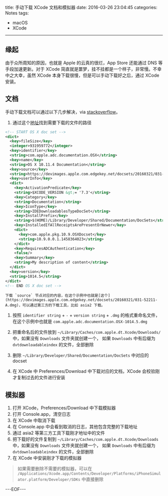 title: 手动下载 XCode 文档和模拟器
date: 2016-03-26 23:04:45
categories: Notes
tags:
- macOS
- XCode
---
## 缘起

由于众所周知的原因，也就是 Apple 的云真的很烂，App Store 还能通过 DNS 等手段加速更新。对于 XCode 简直就是噩梦，挂不挂都是一个样子，非常慢。不幸中之大幸，虽然 XCode 本身下载很慢，但是可以手动下载好之后，通过 XCode 安装。

## 文档

手动下载文档可以通过以下几步解决，via [stackoverflow](https://stackoverflow.com/questions/1131119/download-xcode-documentation-sets-manually)。

1. 通过这个[地址](https://developer.apple.com/library/downloads/docset-index.dvtdownloadableindex)找到需要下载的文件的路径
  ```xml
  <!-- START OS X doc set -->
  <dict>
    <key>fileSize</key>
    <integer>931959772</integer>
    <key>identifier</key>
    <string>com.apple.adc.documentation.OSX</string>
    <key>name</key>
    <string>OS X 10.11.4 Documentation</string>
    <key>source</key>
    <string>https://devimages.apple.com.edgekey.net/docsets/20160321/031-52211-A.dmg</string>
    <key>userInfo</key>
    <dict>
      <key>ActivationPredicate</key>
      <string>$XCODE_VERSION &gt;= '7.3'</string>
      <key>Category</key>
      <string>Documentation</string>
      <key>IconType</key>
      <string>IDEDownloadablesTypeDocSet</string>
      <key>InstallPrefix</key>
      <string>$(HOME)/Library/Developer/Shared/Documentation/DocSets</string>
      <key>InstalledIfAllReceiptsArePresentOrNewer</key>
      <dict>
        <key>com.apple.pkg.10.9.OSXDocset</key>
        <string>10.9.0.0.1.1458364023</string>
      </dict>
      <key>RequiresADCAuthentication</key>
      <false/>
      <key>Summary</key>
      <string>My description of content</string>
    </dict>
    <key>version</key>
    <string>1014.5</string>
  </dict>
  <!-- END OS X doc set -->
  ```
    下载 `source` 节点对应的内容，在这个示例中也就是[这个](https://devimages.apple.com.edgekey.net/docsets/20160321/031-52211-A.dmg)，可以通过第三方的下载工具，比如 asia2 下载。

1. 按照 `identifier string` + `-` + `version string` + `.dmg` 的格式重命名文件，在这个示例中也就是 `com.apple.adc.documentation.OSX-1014.5.dmg`

1. 把重命名后的文件放到 `~/Library/Caches/com.apple.dt.Xcode/Downloads/` 中，如果没有 `Downloads` 文件夹就创建一个，
如果 `Downloads` 中有后缀为 `dvtdownloadableindex` 的文件，全部删除
1. 删除 `~/Library/Developer/Shared/Documentation/DocSets` 中对应的 docset
1. 在 XCode 中 Preferences/Download 中下载对应的文档，XCode 会校验刚才复制过去的文件进行安装

## 模拟器

1. 打开 XCode，Preferences/Download 中下载模拟器
1. 打开 Console.app，清空日志
1. 在 XCode 中取消下载
1. 在 Console.app 中会看到取消的日志，其他包含完整的下载地址
1. 通过 asia2 等第三方工具下载刚才地址中的文件
1. 把下载好的文件复制到 `~/Library/Caches/com.apple.dt.Xcode/Downloads` 中，如果没有 `Downloads` 文件夹就创建一个，
如果 `Downloads` 中有后缀为 `dvtdownloadableindex` 的文件，全部删除
1. 在 XCode 中安装刚才下载的模拟器

> 如果需要删除不需要的模拟器，可以在 `/Applications/Xcode.app/Contents/Developer/Platforms/iPhoneSimulator.platform/Developer/SDKs` 中直接删除

---EOF---
